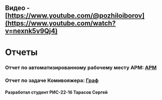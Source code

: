 ## Видео - [https://www.youtube.com/@pozhiloiborov](https://www.youtube.com/watch?v=nexnk5v9Qj4) ##

# Отчеты #

### Отчет по автоматизированному рабочему месту АРМ: [АРМ](https://github.com/pozhiloiborov/ARM/blob/main/untitled4/отчёт) ###

### Отчет по задаче Комивояжера: [Граф](https://github.com/pozhiloiborov/ARM/blob/main/graph/Readme.md) ###

#### Разработал студент РИС-22-1б Тарасов Сергей ####
